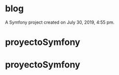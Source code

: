 blog
====

A Symfony project created on July 30, 2019, 4:55 pm.
# proyectoSymfony
# proyectoSymfony
